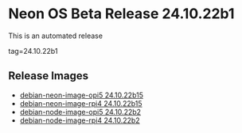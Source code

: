 # Neon OS Beta Release 24.10.22b1
This is an automated release

tag=24.10.22b1

## Release Images
- [debian-neon-image-opi5 24.10.22b15](https://download.neonaiservices.com/neon_os/core/rpi4/dev/debian-neon-image-rpi4_2024-10-22_22_33.img.xz)
- [debian-neon-image-rpi4 24.10.22b15](https://download.neonaiservices.com/neon_os/core/rpi4/dev/debian-neon-image-rpi4_2024-10-22_22_33.img.xz)
- [debian-node-image-opi5 24.10.22b2](https://download.neonaiservices.com/neon_os/node/rpi4/dev/debian-node-image-rpi4_2024-10-22_23_00.img.xz)
- [debian-node-image-rpi4 24.10.22b2](https://download.neonaiservices.com/neon_os/node/rpi4/dev/debian-node-image-rpi4_2024-10-22_23_00.img.xz)
